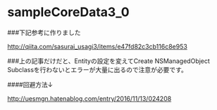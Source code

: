 # sampleCoreData3_0

###下記参考に作りました

http://qiita.com/sasurai_usagi3/items/e47fd82c3cb116c8e953

###上の記事だけだと、Entityの設定を変えてCreate NSManagedObject Subclassを行わないとエラーが大量に出るので注意が必要です。

####回避方法↓

http://uesmgn.hatenablog.com/entry/2016/11/13/024208
